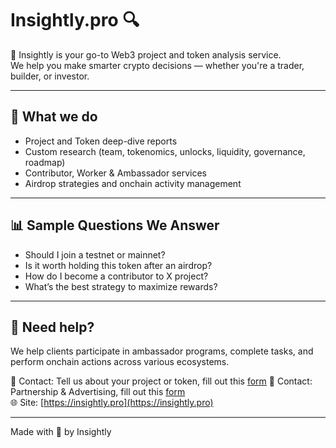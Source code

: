 # Insightly.pro 🔍

🚀 Insightly is your go-to Web3 project and token analysis service.  
We help you make smarter crypto decisions — whether you're a trader, builder, or investor.

---

## 🧠 What we do

- Project and Token deep-dive reports
- Custom research (team, tokenomics, unlocks, liquidity, governance, roadmap)
- Contributor, Worker & Ambassador services
- Airdrop strategies and onchain activity management

---

## 📊 Sample Questions We Answer

- Should I join a testnet or mainnet?
- Is it worth holding this token after an airdrop?
- How do I become a contributor to X project?
- What’s the best strategy to maximize rewards?

---

## 💼 Need help?

We help clients participate in ambassador programs, complete tasks, and perform onchain actions across various ecosystems.

📩 Contact: Tell us about your project or token, fill out this [form](https://forms.gle/TP4BaBxGXnRzdK7G6) 
📩 Contact: Partnership & Advertising, fill out this [form](https://forms.gle/6eUeKv4Dp4TtMAR99)   
🌐 Site: [https://insightly.pro](https://insightly.pro)

---

Made with 💙 by Insightly 




